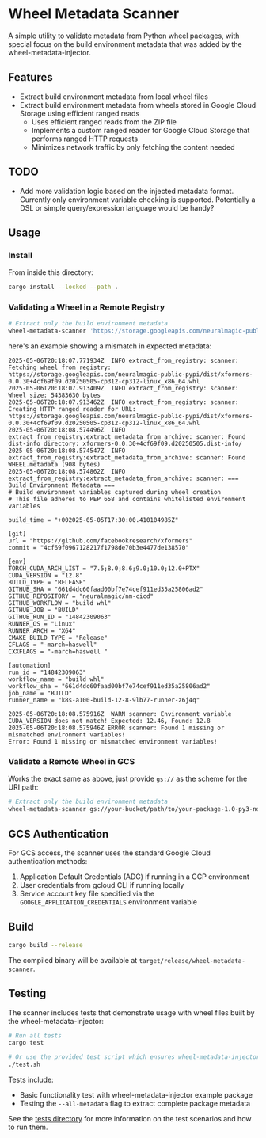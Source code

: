 # Wheel Metadata Scanner

A simple utility to validate metadata from Python wheel packages, with special focus on the build environment metadata that was added by the wheel-metadata-injector.

## Features

- Extract build environment metadata from local wheel files
- Extract build environment metadata from wheels stored in Google Cloud Storage using efficient ranged reads
  - Uses efficient ranged reads from the ZIP file
  - Implements a custom ranged reader for Google Cloud Storage that performs ranged HTTP requests
  - Minimizes network traffic by only fetching the content needed

## TODO

- Add more validation logic based on the injected metadata format. Currently only environment variable checking is supported. Potentially a DSL or simple query/expression language would be handy?

## Usage

### Install

From inside this directory: 

```sh
cargo install --locked --path .
```

### Validating a Wheel in a Remote Registry

```bash
# Extract only the build environment metadata
wheel-metadata-scanner 'https://storage.googleapis.com/neuralmagic-public-pypi/dist/xformers-0.0.30+4cf69f09.d20250505-cp312-cp312-linux_x86_64.whl' -e CUDA_VERSION=12.6
```

here's an example showing a mismatch in expected metadata:

```
2025-05-06T20:18:07.771934Z  INFO extract_from_registry: scanner: Fetching wheel from registry: https://storage.googleapis.com/neuralmagic-public-pypi/dist/xformers-0.0.30+4cf69f09.d20250505-cp312-cp312-linux_x86_64.whl
2025-05-06T20:18:07.913409Z  INFO extract_from_registry: scanner: Wheel size: 54383630 bytes
2025-05-06T20:18:07.913462Z  INFO extract_from_registry: scanner: Creating HTTP ranged reader for URL: https://storage.googleapis.com/neuralmagic-public-pypi/dist/xformers-0.0.30+4cf69f09.d20250505-cp312-cp312-linux_x86_64.whl
2025-05-06T20:18:08.574496Z  INFO extract_from_registry:extract_metadata_from_archive: scanner: Found dist-info directory: xformers-0.0.30+4cf69f09.d20250505.dist-info/
2025-05-06T20:18:08.574547Z  INFO extract_from_registry:extract_metadata_from_archive: scanner: Found WHEEL.metadata (908 bytes)
2025-05-06T20:18:08.574862Z  INFO extract_from_registry:extract_metadata_from_archive: scanner: === Build Environment Metadata ===
# Build environment variables captured during wheel creation
# This file adheres to PEP 658 and contains whitelisted environment variables

build_time = "+002025-05-05T17:30:00.410104985Z"

[git]
url = "https://github.com/facebookresearch/xformers"
commit = "4cf69f0967128217f1798de70b3e4477de138570"

[env]
TORCH_CUDA_ARCH_LIST = "7.5;8.0;8.6;9.0;10.0;12.0+PTX"
CUDA_VERSION = "12.8"
BUILD_TYPE = "RELEASE"
GITHUB_SHA = "661d4dc60faad00bf7e74cef911ed35a25806ad2"
GITHUB_REPOSITORY = "neuralmagic/nm-cicd"
GITHUB_WORKFLOW = "build whl"
GITHUB_JOB = "BUILD"
GITHUB_RUN_ID = "14842309063"
RUNNER_OS = "Linux"
RUNNER_ARCH = "X64"
CMAKE_BUILD_TYPE = "Release"
CFLAGS = "-march=haswell"
CXXFLAGS = "-march=haswell "

[automation]
run_id = "14842309063"
workflow_name = "build whl"
workflow_sha = "661d4dc60faad00bf7e74cef911ed35a25806ad2"
job_name = "BUILD"
runner_name = "k8s-a100-build-12-8-9lb77-runner-z6j4q"

2025-05-06T20:18:08.575916Z  WARN scanner: Environment variable CUDA_VERSION does not match! Expected: 12.46, Found: 12.8
2025-05-06T20:18:08.575946Z ERROR scanner: Found 1 missing or mismatched environment variables!
Error: Found 1 missing or mismatched environment variables!
```

### Validate a Remote Wheel in GCS

Works the exact same as above, just provide `gs://` as the scheme for the URI path:

```bash
# Extract only the build environment metadata
wheel-metadata-scanner gs://your-bucket/path/to/your-package-1.0-py3-none-any.whl
```

## GCS Authentication

For GCS access, the scanner uses the standard Google Cloud authentication methods:

1. Application Default Credentials (ADC) if running in a GCP environment
2. User credentials from gcloud CLI if running locally
3. Service account key file specified via the `GOOGLE_APPLICATION_CREDENTIALS` environment variable

## Build

```bash
cargo build --release
```

The compiled binary will be available at `target/release/wheel-metadata-scanner`.

## Testing

The scanner includes tests that demonstrate usage with wheel files built by the wheel-metadata-injector:

```bash
# Run all tests
cargo test

# Or use the provided test script which ensures wheel-metadata-injector is installed
./test.sh
```

Tests include:
- Basic functionality test with wheel-metadata-injector example package
- Testing the `--all-metadata` flag to extract complete package metadata

See the [tests directory](./tests) for more information on the test scenarios and how to run them.
